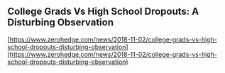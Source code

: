 ## College Grads Vs High School Dropouts: A Disturbing Observation
  
  [https://www.zerohedge.com/news/2018-11-02/college-grads-vs-high-school-dropouts-disturbing-observation](https://www.zerohedge.com/news/2018-11-02/college-grads-vs-high-school-dropouts-disturbing-observation)